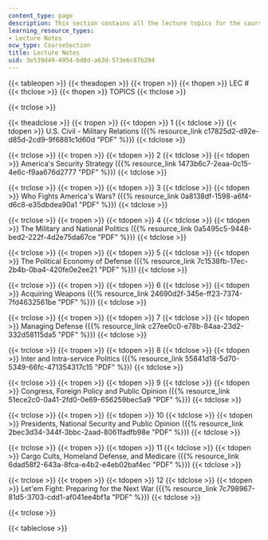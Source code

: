 ```yaml
---
content_type: page
description: This section contains all the lecture topics for the course.
learning_resource_types:
- Lecture Notes
ocw_type: CourseSection
title: Lecture Notes
uid: 3e539d49-4954-bd0d-a63d-573e6c87b204
---
```


{{< tableopen >}}
{{< theadopen >}}
{{< tropen >}}
{{< thopen >}}
LEC #
{{< thclose >}}
{{< thopen >}}
TOPICS
{{< thclose >}}

{{< trclose >}}

{{< theadclose >}}
{{< tropen >}}
{{< tdopen >}}
1
{{< tdclose >}}
{{< tdopen >}}
U.S. Civil - Military Relations ({{% resource_link c17825d2-d92e-d85d-2cd9-9f6881c1d60d "PDF" %}})
{{< tdclose >}}

{{< trclose >}}
{{< tropen >}}
{{< tdopen >}}
2
{{< tdclose >}}
{{< tdopen >}}
America's Security Strategy ({{% resource_link 1473b6c7-2eaa-0c15-4e6c-f9aa676d2777 "PDF" %}})
{{< tdclose >}}

{{< trclose >}}
{{< tropen >}}
{{< tdopen >}}
3
{{< tdclose >}}
{{< tdopen >}}
Who Fights America's Wars? ({{% resource_link 0a8138df-1598-a6f4-d6c8-e35dbdea90a1 "PDF" %}})
{{< tdclose >}}

{{< trclose >}}
{{< tropen >}}
{{< tdopen >}}
4
{{< tdclose >}}
{{< tdopen >}}
The Military and National Politics ({{% resource_link 0a5495c5-9448-bed2-222f-4d2e75da67ce "PDF" %}})
{{< tdclose >}}

{{< trclose >}}
{{< tropen >}}
{{< tdopen >}}
5
{{< tdclose >}}
{{< tdopen >}}
The Political Economy of Defense ({{% resource_link 7c1538fb-17ec-2b4b-0ba4-420fe0e2ee21 "PDF" %}})
{{< tdclose >}}

{{< trclose >}}
{{< tropen >}}
{{< tdopen >}}
6
{{< tdclose >}}
{{< tdopen >}}
Acquiring Weapons ({{% resource_link 24690d2f-345e-ff23-7374-7fd4632561be "PDF" %}})
{{< tdclose >}}

{{< trclose >}}
{{< tropen >}}
{{< tdopen >}}
7
{{< tdclose >}}
{{< tdopen >}}
Managing Defense ({{% resource_link c27ee0c0-e78b-84aa-23d2-332d58115da5 "PDF" %}})
{{< tdclose >}}

{{< trclose >}}
{{< tropen >}}
{{< tdopen >}}
8
{{< tdclose >}}
{{< tdopen >}}
Inter and Intra-service Politics ({{% resource_link 55841d18-5d70-5349-66fc-471354317c15 "PDF" %}})
{{< tdclose >}}

{{< trclose >}}
{{< tropen >}}
{{< tdopen >}}
9
{{< tdclose >}}
{{< tdopen >}}
Congress, Foreign Policy and Public Opinion ({{% resource_link 51ece2c0-0a41-2fd0-0e69-656259bec5a9 "PDF" %}})
{{< tdclose >}}

{{< trclose >}}
{{< tropen >}}
{{< tdopen >}}
10
{{< tdclose >}}
{{< tdopen >}}
Presidents, National Security and Public Opinion ({{% resource_link 2bec3d34-344f-3bbc-2aad-8061fadfb98e "PDF" %}})
{{< tdclose >}}

{{< trclose >}}
{{< tropen >}}
{{< tdopen >}}
11
{{< tdclose >}}
{{< tdopen >}}
Cargo Cults, Homeland Defense, and Medicare ({{% resource_link 6dad58f2-643a-8fca-e4b2-e4eb02baf4ec "PDF" %}})
{{< tdclose >}}

{{< trclose >}}
{{< tropen >}}
{{< tdopen >}}
12
{{< tdclose >}}
{{< tdopen >}}
Let'em Fight: Preparing for the Next War ({{% resource_link 7c798967-81d5-3703-cdd1-af041ee4bf1a "PDF" %}})
{{< tdclose >}}

{{< trclose >}}

{{< tableclose >}}
